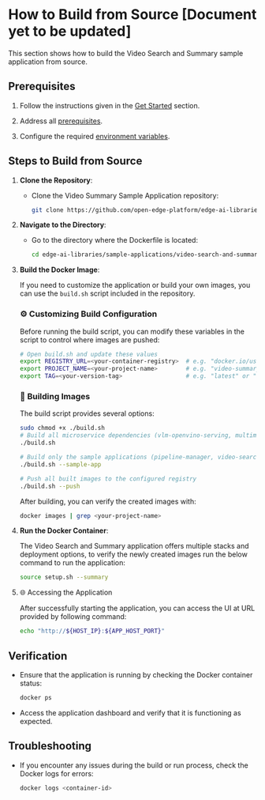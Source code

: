 # How to Build from Source [Document yet to be updated]

This section shows how to build the Video Search and Summary sample application from source.

## Prerequisites
1. Follow the instructions given in the [Get Started](./get-started.md) section.

2. Address all [prerequisites](./get-started.md#-prerequisites).

3. Configure the required [environment variables](./get-started.md#️-setting-required-environment-variables). 

## Steps to Build from Source

1. **Clone the Repository**:
    - Clone the Video Summary Sample Application repository:
      ```bash
      git clone https://github.com/open-edge-platform/edge-ai-libraries.git
      ```

2. **Navigate to the Directory**:
    - Go to the directory where the Dockerfile is located:
      ```bash
      cd edge-ai-libraries/sample-applications/video-search-and-summarization
      ```

3. **Build the Docker Image**:

    If you need to customize the application or build your own images, you can use the `build.sh` script included in the repository.

    ### ⚙️ Customizing Build Configuration

    Before running the build script, you can modify these variables in the script to control where images are pushed:

    ```bash
    # Open build.sh and update these values
    export REGISTRY_URL=<your-container-registry>  # e.g. "docker.io/username/"
    export PROJECT_NAME=<your-project-name>        # e.g. "video-summary"
    export TAG=<your-version-tag>                  # e.g. "latest" or "rc4"
    ```

    ### 🔨 Building Images

    The build script provides several options:

    ```bash
    sudo chmod +x ./build.sh
    # Build all microservice dependencies (vlm-openvino-serving, multimodal-embedding-serving, vdms-dataprep etc.)
    ./build.sh

    # Build only the sample applications (pipeline-manager, video-search and UI)
    ./build.sh --sample-app

    # Push all built images to the configured registry
    ./build.sh --push
    ```

    After building, you can verify the created images with:

    ```bash
    docker images | grep <your-project-name>
    ```


4. **Run the Docker Container**:


    The Video Search and Summary application offers multiple stacks and deployment options, to verify the newly created images run the below command to run the application:

    ```bash
    source setup.sh --summary
    ```

5. 🌐 Accessing the Application

    After successfully starting the application, you can access the UI at URL provided by following command:

    ```bash
    echo "http://${HOST_IP}:${APP_HOST_PORT}"
    ```

## Verification

- Ensure that the application is running by checking the Docker container status:
  ```bash
  docker ps
  ```
- Access the application dashboard and verify that it is functioning as expected.

## Troubleshooting

- If you encounter any issues during the build or run process, check the Docker logs for errors:
  ```bash
  docker logs <container-id>
  ```